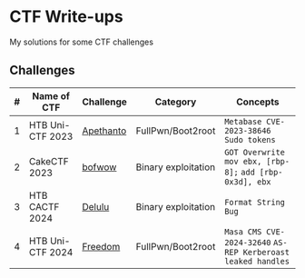# CTF Write-ups

My solutions for some CTF challenges

## Challenges

| # | Name of CTF | Challenge | Category | Concepts |
| --- | --- | --- | --- | --- |
| 1 | HTB Uni-CTF 2023 | [Apethanto](<HTB Uni-CTF 2023/Apethanto/README.md>) | FullPwn/Boot2root | `Metabase CVE-2023-38646` `Sudo tokens` |
| 2 | CakeCTF 2023 | [bofwow](<CakeCTF 2023/bofwow/README.md>) | Binary exploitation | `GOT Overwrite` `mov ebx, [rbp-8];` `add [rbp-0x3d], ebx` |
| 3 | HTB CACTF 2024 | [Delulu](<HTB CACTF 2024/Delulu/README.md>) | Binary exploitation | `Format String Bug` |
| 4 | HTB Uni-CTF 2024 | [Freedom](<HTB Uni-CTF 2024/Freedom/README.md>) | FullPwn/Boot2root | `Masa CMS CVE-2024-32640` `AS-REP Kerberoast` `leaked handles` |
